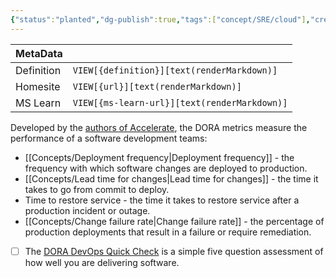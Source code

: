 ```yaml
---
{"status":"planted","dg-publish":true,"tags":["concept/SRE/cloud"],"creation_date":"2024-05-08 17:49","definition":"undefined","ms-learn-url":"undefined","url":"undefined","aliases":null,"permalink":"/concepts/dora-metrics/","dgPassFrontmatter":true}
---
```



| MetaData   |                                              |
| ---------- | -------------------------------------------- |
| Definition | `VIEW[{definition}][text(renderMarkdown)]`   |
| Homesite   | `VIEW[{url}][text(renderMarkdown)]`          |
| MS Learn   | `VIEW[{ms-learn-url}][text(renderMarkdown)]` |

Developed by the [authors of Accelerate](https://microservices.io/post/microservices/2020/01/07/books-about-high-performance-software-delivery.html), the DORA metrics measure the performance of a software development teams:

- [[Concepts/Deployment frequency\|Deployment frequency]] - the frequency with which software changes are deployed to production.
- [[Concepts/Lead time for changes\|Lead time for changes]] - the time it takes to go from commit to deploy.
- Time to restore service - the time it takes to restore service after a production incident or outage.
- [[Concepts/Change failure rate\|Change failure rate]] - the percentage of production deployments that result in a failure or require remediation.

- [ ] The [DORA DevOps Quick Check](https://dora.dev/quickcheck/) is a simple five question assessment of how well you are delivering software.